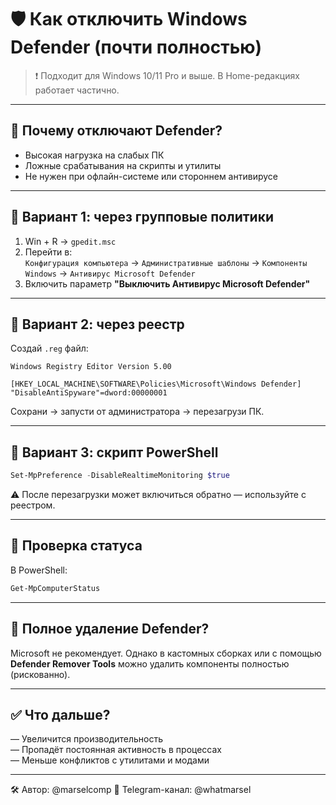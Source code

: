 
# 🛡️ Как отключить Windows Defender (почти полностью)

> ❗ Подходит для Windows 10/11 Pro и выше. В Home-редакциях работает частично.

---

## 🔹 Почему отключают Defender?

- Высокая нагрузка на слабых ПК
- Ложные срабатывания на скрипты и утилиты
- Не нужен при офлайн-системе или стороннем антивирусе

---

## 🔹 Вариант 1: через групповые политики

1. Win + R → `gpedit.msc`  
2. Перейти в:  
   `Конфигурация компьютера` → `Административные шаблоны` → `Компоненты Windows` → `Антивирус Microsoft Defender`  
3. Включить параметр **"Выключить Антивирус Microsoft Defender"**

---

## 🔹 Вариант 2: через реестр

Создай `.reg` файл:

```reg
Windows Registry Editor Version 5.00

[HKEY_LOCAL_MACHINE\SOFTWARE\Policies\Microsoft\Windows Defender]
"DisableAntiSpyware"=dword:00000001
```

Сохрани → запусти от администратора → перезагрузи ПК.

---

## 🔹 Вариант 3: скрипт PowerShell

```powershell
Set-MpPreference -DisableRealtimeMonitoring $true
```

⚠️ После перезагрузки может включиться обратно — используйте с реестром.

---

## 🔹 Проверка статуса

В PowerShell:

```powershell
Get-MpComputerStatus
```

---

## 🔹 Полное удаление Defender?

Microsoft не рекомендует. Однако в кастомных сборках или с помощью **Defender Remover Tools** можно удалить компоненты полностью (рискованно).

---

## ✅ Что дальше?

— Увеличится производительность  
— Пропадёт постоянная активность в процессах  
— Меньше конфликтов с утилитами и модами

---

🛠 Автор: @marselcomp
📡 Telegram-канал: @whatmarsel
